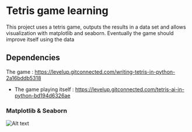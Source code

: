 # Tetris game learning

This project uses a tetris game, outputs the results in a data set and allows visualization with matplotlib and seaborn. Eventually the game should improve itself using the data

## Dependencies

The game : https://levelup.gitconnected.com/writing-tetris-in-python-2a16bddb5318
* The game playing itself : https://levelup.gitconnected.com/tetris-ai-in-python-bd194d6326ae

### Matplotlib & Seaborn

![Alt text](https://i.imgur.com/PzRXwel.jpeg "Matplotlib")
